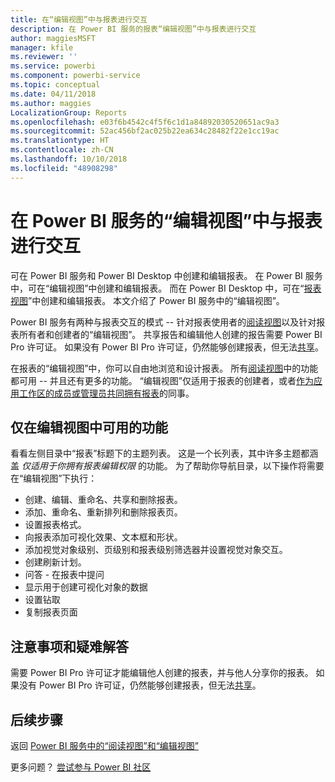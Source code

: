```yaml
---
title: 在“编辑视图”中与报表进行交互
description: 在 Power BI 服务的报表“编辑视图”中与报表进行交互
author: maggiesMSFT
manager: kfile
ms.reviewer: ''
ms.service: powerbi
ms.component: powerbi-service
ms.topic: conceptual
ms.date: 04/11/2018
ms.author: maggies
LocalizationGroup: Reports
ms.openlocfilehash: e03f6b4542c4f5f6c1d1a84892030520651ac9a3
ms.sourcegitcommit: 52ac456bf2ac025b22ea634c28482f22e1cc19ac
ms.translationtype: HT
ms.contentlocale: zh-CN
ms.lasthandoff: 10/10/2018
ms.locfileid: "48908298"
---
```

# <a name="interact-with-a-report-in-editing-view-in-power-bi-service"></a>在 Power BI 服务的“编辑视图”中与报表进行交互
可在 Power BI 服务和 Power BI Desktop 中创建和编辑报表。 在 Power BI 服务中，可在“编辑视图”中创建和编辑报表。 而在 Power BI Desktop 中，可在“[报表视图](desktop-report-view.md)”中创建和编辑报表。 本文介绍了 Power BI 服务中的“编辑视图”。 

Power BI 服务有两种与报表交互的模式 -- 针对报表使用者的[阅读视图](consumer/end-user-reading-view.md)以及针对报表所有者和创建者的“编辑视图”。  共享报告和编辑他人创建的报告需要 Power BI Pro 许可证。 如果没有 Power BI Pro 许可证，仍然能够创建报表，但无法[共享](service-share-reports.md)。    

在报表的“编辑视图”中，你可以自由地浏览和设计报表。 所有[阅读视图](consumer/end-user-reading-view.md)中的功能都可用 -- 并且还有更多的功能。 “编辑视图”仅适用于报表的创建者，或者[作为应用工作区的成员或管理员共同拥有报表](service-create-distribute-apps.md)的同事。

## <a name="functionality-only-available-in-editing-view"></a>仅在编辑视图中可用的功能
看看左侧目录中“报表”标题下的主题列表。 这是一个长列表，其中许多主题都涵盖 *仅适用于你拥有报表编辑权限* 的功能。  为了帮助你导航目录，以下操作将需要在“编辑视图”下执行：

* 创建、编辑、重命名、共享和删除报表。
* 添加、重命名、重新排列和删除报表页。
* 设置报表格式。
* 向报表添加可视化效果、文本框和形状。
* 添加视觉对象级别、页级别和报表级别筛选器并设置视觉对象交互。
* 创建刷新计划。
* 问答 - 在报表中提问
* 显示用于创建可视化对象的数据 
* 设置钻取
* 复制报表页面

## <a name="considerations-and-troubleshooting"></a>注意事项和疑难解答
需要 Power BI Pro 许可证才能编辑他人创建的报表，并与他人分享你的报表。  如果没有 Power BI Pro 许可证，仍然能够创建报表，但无法[共享](service-share-reports.md)。


## <a name="next-steps"></a>后续步骤
返回 [Power BI 服务中的“阅读视图”和“编辑视图”](consumer/end-user-reading-view.md)

更多问题？ [尝试参与 Power BI 社区](http://community.powerbi.com/)

